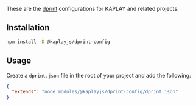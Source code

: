 These are the [dprint](https://dprint.dev) configurations for KAPLAY and related
projects.

## Installation

```bash
npm install -D @kaplayjs/dprint-config
```

## Usage

Create a `dprint.json` file in the root of your project and add the following:

```json
{
  "extends": "node_modules/@kaplayjs/dprint-config/dprint.json"
}
```
